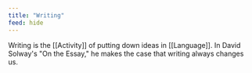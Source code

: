 ```yaml
---
title: "Writing"
feed: hide
---
```


Writing is the [[Activity]] of putting down ideas in [[Language]]. In David Solway's "On the Essay," he makes the case that writing always changes us. 